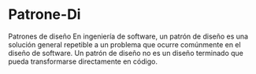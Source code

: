 # Patrone-Di
Patrones de diseño En ingeniería de software, un patrón de diseño es una solución general repetible a un problema que ocurre 
comúnmente en el diseño de software. Un patrón de diseño no es un diseño terminado que pueda transformarse directamente en código. 
